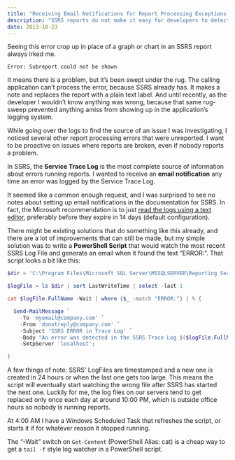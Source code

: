 ```yaml
---
title: "Receiving Email Notifications for Report Processing Exceptions in SSRS"
description: "SSRS reports do not make it easy for developers to detect and log runtime errors, so I wrote a PowerShell script to notify myself when they occur."
date: 2013-10-23
---
```


Seeing this error crop up in place of a graph or chart in an SSRS report always irked me.

```
Error: Subreport could not be shown
```

It means there is a problem, but it’s been swept under the rug. The calling application can’t process the error, because SSRS already has. It makes a note and replaces the report with a plain text label. And until recently, as the developer I wouldn’t know anything was wrong, because that same rug-sweep prevented anything amiss from showing up in the application’s logging system.

While going over the logs to find the source of an issue I was investigating, I noticed several other report processing errors that were unreported. I want to be proactive on issues where reports are broken, even if nobody reports a problem.

In SSRS, the **Service Trace Log** is the most complete source of information about errors running reports. I wanted to receive an **email notification** any time an error was logged by the Service Trace Log.

It seemed like a common enough request, and I was surprised to see no notes about setting up email notifications in the documentation for SSRS. In fact, the Microsoft recommendation is to just [read the logs using a text editor][service-trace-log], preferably before they expire in 14 days (default configuration).

There might be existing solutions that do something like this already, and there are a lot of improvements that can still be made, but my simple solution was to write a **PowerShell Script** that would watch the most recent SSRS Log File and generate an email when it found the text “ERROR:”. That script looks a bit like this:

```powershell
$dir = 'C:\Program Files\Microsoft SQL Server\MSSQLSERVER\Reporting Services\LogFiles\';

$logFile = ls $dir | sort LastWriteTime | select -last 1

cat $logFile.FullName -Wait | where {$_ -match "ERROR:"} | % {

  Send-MailMessage `
    -To 'myemail@company.com' `
    -From 'donotreply@company.com' `
    -Subject 'SSRS ERROR in Trace Log' `
    -Body "An error was detected in the SSRS Trace Log $($logFile.FullName): $_" `
    -SmtpServer 'localhost';

}
```

A few things of note: SSRS’ LogFiles are timestamped and a new one is created in 24 hours or when the last one gets too large. This means the script will eventually start watching the wrong file after SSRS has started the next one. Luckily for me, the log files on our servers tend to get replaced only once each day at around 10:00 PM, which is outside office hours so nobody is running reports.

At 4:00 AM I have a Windows Scheduled Task that refreshes the script, or starts it if for whatever reason it stopped running.

The “-Wait” switch on `Get-Content` (PowerShell Alias: cat) is a cheap way to get a `tail -f` style log watcher in a PowerShell script.

[service-trace-log]: https://docs.microsoft.com/en-us/sql/reporting-services/report-server/report-server-service-trace-log?view=sql-server-2017
